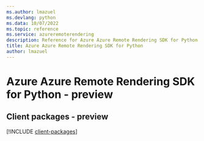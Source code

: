 ```yaml
---
ms.author: lmazuel
ms.devlang: python
ms.data: 10/07/2022
ms.topic: reference
ms.service: azureremoterendering
description: Reference for Azure Azure Remote Rendering SDK for Python
title: Azure Azure Remote Rendering SDK for Python
author: lmazuel
---
```

# Azure Azure Remote Rendering SDK for Python - preview

## Client packages - preview
[!INCLUDE [client-packages](azure-remote-rendering-client-index.md)]